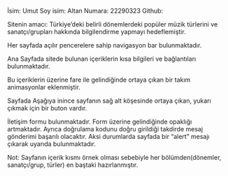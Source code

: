 İsim: Umut
Soy isim: Altan
Numara: 22290323
Github: 

Sitenin amacı: Türkiye’deki belirli dönemlerdeki popüler müzik türlerini ve sanatçı/grupları hakkında bilgilendirme yapmayı hedeflemiştir.  

Her sayfada açılır pencerelere sahip navigasyon bar bulunmaktadır.  
 


Ana Sayfada sitede bulunan içeriklerin kısa bilgileri ve bağlantıları bulunmaktadır.  
 

Bu içeriklerin üzerine fare ile gelindiğinde ortaya çıkan bir takım animasyonlar eklenmiştir.  

     		 

Sayfada Aşağıya inince sayfanın sağ alt köşesinde ortaya çıkan, yukarı çıkmak için bir buton vardır.  
 

İletişim formu bulunmaktadır. Form üzerine gelindiğinde opaklığı artmaktadır. Ayrıca doğrulama kodunu doğru girildiği takdirde mesaj gönderimi başarılı olacaktır.   Aksi durumlarda sayfada bir “alert” mesajı çıkarak uyarıda bulunmaktadır.
 

Not: Sayfanın içerik kısmı örnek olması sebebiyle her bölümden(dönemler, sanatçı/grup, türler) en baştaki hazırlanmıştır.   
